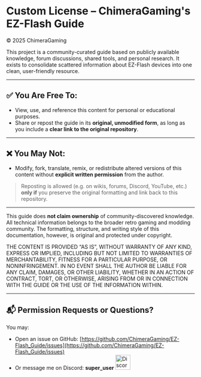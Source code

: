 # Custom License – ChimeraGaming's EZ-Flash Guide  
© 2025 ChimeraGaming

This project is a community-curated guide based on publicly available knowledge, forum discussions, shared tools, and personal research. It exists to consolidate scattered information about EZ-Flash devices into one clean, user-friendly resource.

---

## ✅ You Are Free To:
- View, use, and reference this content for personal or educational purposes.
- Share or repost the guide in its **original, unmodified form**, as long as you include a **clear link to the original repository**.

---

## ❌ You May Not:
- Modify, fork, translate, remix, or redistribute altered versions of this content without **explicit written permission** from the author.

> Reposting is allowed (e.g. on wikis, forums, Discord, YouTube, etc.) **only if** you preserve the original formatting and link back to this repository.

---

This guide does **not claim ownership** of community-discovered knowledge. All technical information belongs to the broader retro gaming and modding community. The formatting, structure, and writing style of this documentation, however, is original and protected under copyright.

THE CONTENT IS PROVIDED “AS IS”, WITHOUT WARRANTY OF ANY KIND, EXPRESS OR IMPLIED, INCLUDING BUT NOT LIMITED TO WARRANTIES OF MERCHANTABILITY, FITNESS FOR A PARTICULAR PURPOSE, OR NONINFRINGEMENT. IN NO EVENT SHALL THE AUTHOR BE LIABLE FOR ANY CLAIM, DAMAGES, OR OTHER LIABILITY, WHETHER IN AN ACTION OF CONTRACT, TORT, OR OTHERWISE, ARISING FROM OR IN CONNECTION WITH THE GUIDE OR THE USE OF THE INFORMATION WITHIN.

---

## 📬 Permission Requests or Questions?

You may:

- Open an issue on GitHub: [https://github.com/ChimeraGaming/EZ-Flash_Guide/issues](https://github.com/ChimeraGaming/EZ-Flash_Guide/issues)  
- Or message me on Discord: **super_user**   <a href="https://discord.com/users/super_user">
    <img src="https://i.ibb.co/JR9jnpms/imageedit-7-4856983220.png" alt="Discord Logo" width="40"/>
  </a>
